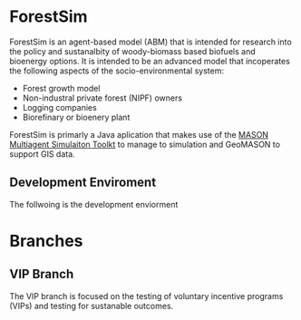 # ForestSim

ForestSim is an agent-based model (ABM) that is intended for research into the policy and sustanalbity of woody-biomass based biofuels and bioenergy options. It is intended to be an advanced model that incoperates the following aspects of the socio-environmental system:

- Forest growth model
- Non-industral private forest (NIPF) owners
- Logging companies
- Biorefinary or bioenery plant

ForestSim is primarly a Java aplication that makes use of the [MASON Multiagent Simulaiton Toolkt](http://cs.gmu.edu/~eclab/projects/mason/) to manage to simulation and GeoMASON to support GIS data.

## Development Enviroment

The follwoing is the development enviorment

# Branches
## VIP Branch
The VIP branch is focused on the testing of voluntary incentive programs (VIPs) and testing for sustanable outcomes.
